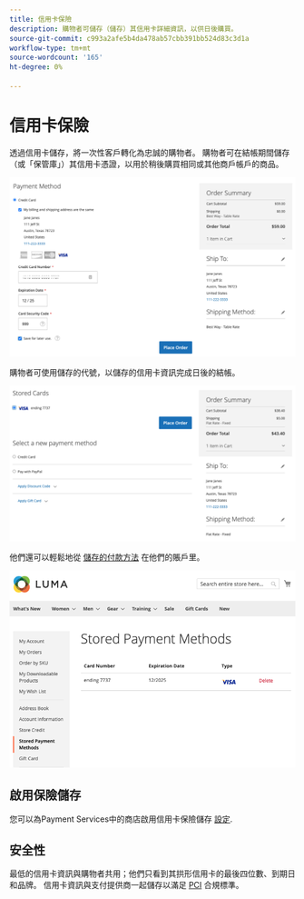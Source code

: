 ```yaml
---
title: 信用卡保險
description: 購物者可儲存（儲存）其信用卡詳細資訊，以供日後購買。
source-git-commit: c993a2afe5b4da478ab57cbb391bb524d83c3d1a
workflow-type: tm+mt
source-wordcount: '165'
ht-degree: 0%

---
```


# 信用卡保險

透過信用卡儲存，將一次性客戶轉化為忠誠的購物者。 購物者可在結帳期間儲存（或「保管庫」）其信用卡憑證，以用於稍後購買相同或其他商戶帳戶的商品。

![保管信用卡以備以後使用](assets/save-card-for-later.png)

購物者可使用儲存的代號，以儲存的信用卡資訊完成日後的結帳。

![使用儲存的憑據以備將來購買](assets/use-stored-card.png)

他們還可以輕鬆地從 [儲存的付款方法](https://docs.magento.com/user-guide/customers/account-dashboard-stored-payment-methods.html) 在他們的賬戶里。

![在我的帳戶中儲存的付款方法](assets/stored-payment-methods.png)

## 啟用保險儲存

您可以為Payment Services中的商店啟用信用卡保險儲存 [設定](settings.md#card-vaulting).

## 安全性

最低的信用卡資訊與購物者共用；他們只看到其拱形信用卡的最後四位數、到期日和品牌。 信用卡資訊與支付提供商一起儲存以滿足 [PCI](security.md#PCI-compliance) 合規標準。
